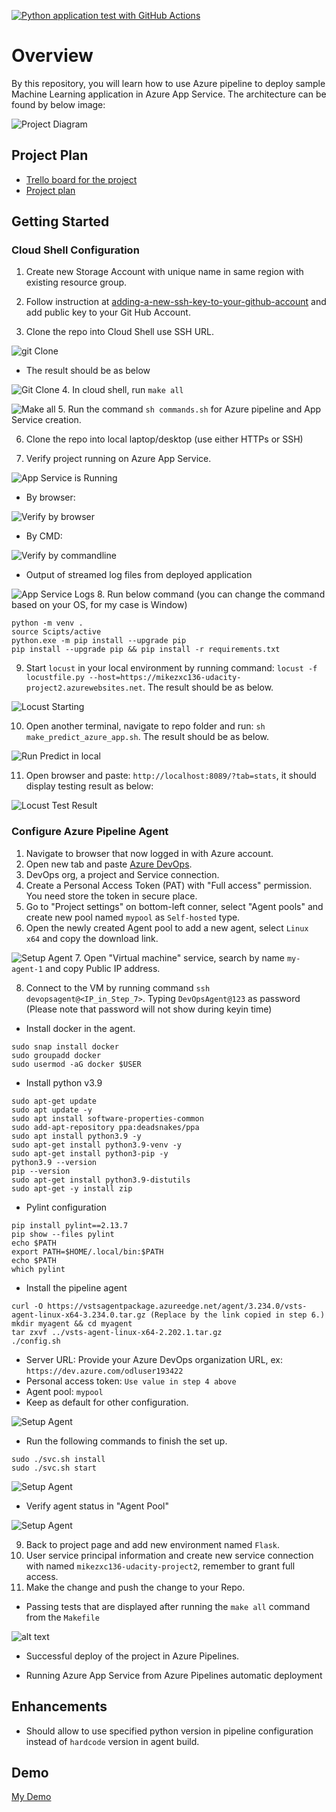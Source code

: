 [![Python application test with GitHub Actions](https://github.com/mikezxc136/mike-uda-azure-devops-project02/actions/workflows/python-app.yml/badge.svg?branch=main)](https://github.com/mikezxc136/mike-uda-azure-devops-project02/actions/workflows/python-app.yml)

# Overview

By this repository, you will learn how to use Azure pipeline to deploy sample Machine Learning application in Azure App Service. The architecture can be found by below image:

![Project Diagram](screenshots/diagram.png)

## Project Plan

* [Trello board for the project](https://trello.com/b/EK2iO0mA/mike-project2)
* [Project plan](https://1drv.ms/x/s!Ap6lZbK3PEB_mk3rQWBhgkWiEjkH?e=KAn9Ki)

## Getting Started

### Cloud Shell Configuration

1. Create new Storage Account with unique name in same region with existing resource group.

2. Follow instruction at [adding-a-new-ssh-key-to-your-github-account](https://docs.github.com/en/authentication/connecting-to-github-with-ssh/adding-a-new-ssh-key-to-your-github-account) and add public key to your Git Hub Account.
3. Clone the repo into Cloud Shell use SSH URL.

![git Clone](./screenshots/cloud-shell-setup.PNG)

* The result should be as below

![Git Clone](screenshots/git-clone-02.PNG)
4. In cloud shell, run `make all`

![Make all](screenshots/make-all.PNG)
5. Run the command `sh commands.sh` for Azure pipeline and App Service creation.

6. Clone the repo into local laptop/desktop (use either HTTPs or SSH)

7. Verify project running on Azure App Service.

![App Service is Running](screenshots/app-service-running.PNG)

* By browser:

![Verify by browser](screenshots/test-via-browser.PNG)

* By CMD:

![Verify by commandline](screenshots/test-by-cmd.PNG)

* Output of streamed log files from deployed application

![App Service Logs](screenshots/app-service-logs.PNG)
8. Run below command (you can change the command based on your OS, for my case is Window)

```shell
python -m venv .
source Scipts/active
python.exe -m pip install --upgrade pip
pip install --upgrade pip && pip install -r requirements.txt
```

9. Start `locust` in your local environment by running command: `locust -f locustfile.py --host=https://mikezxc136-udacity-project2.azurewebsites.net`. The result should be as below.

![Locust Starting](screenshots/start-locust.PNG)

10. Open another terminal, navigate to repo folder and run:  `sh make_predict_azure_app.sh`. The result should be as below.

![Run Predict in local](screenshots/run-predict-in-locahost.PNG)

11. Open browser and paste: `http://localhost:8089/?tab=stats`, it should display testing result as below:

![Locust Test Result](screenshots/locust-test-result.PNG)

### Configure Azure Pipeline Agent

1. Navigate to browser that now logged in with Azure account.
2. Open new tab and paste [Azure DevOps](https://aex.dev.azure.com).
3. DevOps org, a project and Service connection.
4. Create a Personal Access Token (PAT) with "Full access" permission. You need store the token in secure place.
5. Go to "Project settings" on bottom-left conner, select  "Agent pools" and create new pool named `mypool` as `Self-hosted` type.
6. Open the newly created Agent pool to add a new agent, select `Linux x64` and copy the download link.

![Setup Agent](screenshots/setup-agent1.PNG)
7. Open "Virtual machine" service, search by name `my-agent-1` and copy Public IP address.

8. Connect to the VM by running command `ssh devopsagent@<IP_in_Step_7>`. Typing `DevOpsAgent@123` as password (Please note that password will not show during keyin time)

* Install docker in the agent.

```shell
sudo snap install docker
sudo groupadd docker
sudo usermod -aG docker $USER
```

* Install python v3.9

```shell
sudo apt-get update
sudo apt update -y
sudo apt install software-properties-common
sudo add-apt-repository ppa:deadsnakes/ppa
sudo apt install python3.9 -y
sudo apt-get install python3.9-venv -y
sudo apt-get install python3-pip -y
python3.9 --version
pip --version
sudo apt-get install python3.9-distutils
sudo apt-get -y install zip
```

* Pylint configuration

```shell
pip install pylint==2.13.7
pip show --files pylint
echo $PATH
export PATH=$HOME/.local/bin:$PATH
echo $PATH
which pylint
```

* Install the pipeline agent

```shell
curl -O https://vstsagentpackage.azureedge.net/agent/3.234.0/vsts-agent-linux-x64-3.234.0.tar.gz (Replace by the link copied in step 6.)
mkdir myagent && cd myagent
tar zxvf ../vsts-agent-linux-x64-2.202.1.tar.gz
./config.sh
```

* Server URL: Provide your Azure DevOps organization URL, ex: `https://dev.azure.com/odluser193422`
* Personal access token: `Use value in step 4 above`
* Agent pool: `mypool`
* Keep as default for other configuration.

![Setup Agent](screenshots/setup-agent2.png)

* Run the following commands to finish the set up.

```shell
sudo ./svc.sh install
sudo ./svc.sh start
```

![Setup Agent](screenshots/setup-agent3.PNG)

* Verify agent status in "Agent Pool"

![Setup Agent](screenshots/setup-agent4.PNG)

9. Back to project page and add new environment named `Flask`.
10. User service principal information and create new service connection with named `mikezxc136-udacity-project2`, remember to grant full access.
11. Make the change and push the change to your Repo.

* Passing tests that are displayed after running the `make all` command from the `Makefile`

![alt text](screenshots/passing-test.PNG)

* Successful deploy of the project in Azure Pipelines.

* Running Azure App Service from Azure Pipelines automatic deployment

## Enhancements

* Should allow to use specified python version in pipeline configuration instead of `hardcode` version in agent build.

## Demo

[My Demo](https://www.youtube.com/watch?v=hhIYuIIPthY)
